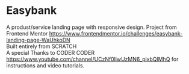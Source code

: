 # Easybank
A produst/service landing page with responsive design. Project from Frontend Mentor https://www.frontendmentor.io/challenges/easybank-landing-page-WaUhkoDN <br />
Built entirely from SCRATCH <br /> 
A special Thanks to CODER CODER https://www.youtube.com/channel/UCzNf0liwUzMN6_pixbQlMhQ for instructions and video tutorials.
